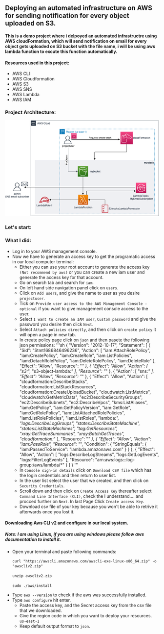 ## Deploying an automated infrastructure on AWS for sending notification for every object uploaded on S3.

#### This is a demo project where i delpoyed an automated infrastructre using AWS cloudFormation, which will send notification on email for every object gets uploaded on S3 bucket with the file name, i will be using aws lambda function to excute this function automatically.

#### Resources used in this project:
-   AWS CLI
-   AWS Cloudformation
-   AWS S3
-   AWS SNS
-   AWS Lambda
-   AWS IAM

### Project Architecture:
![Project Diagram](https://github.com/tjdetwill007/Aws-Project-SNS-S3-Lambda_2023/blob/master/project_infra.png)

### Let's start:

### What I did:

-   Log in to your AWS management console.
-   Now we have to generate an access key to get the programatic access in our local computer terminal:
    -  Either you can use your root account to generate the access key `(Not recommend by aws)` or you can create a new iam user and generate the access key for that account.
    -  Go on search tab and search for `iam`.
    -  On left hand side navigation panel click on `users`.
    -  Click on `Add users`, and give the name to user as you desire `projectuser`.
    -  Tick on `Provide user access to the AWS Management Console - optional` if you want to give management console access to the user.
    -  Select `I want to create an IAM user`, `Custom password` and give the password you desire then click `Next`.
    -  Select `Attach policies directly`, and then click on `create policy` it will open a page in new tab.
    - In create policy page click on `json` and then pasete the following json permissions:
        '''sh
        {
            "Version": "2012-10-17",
            "Statement": [
                {
                    "Sid": "Stmt1686846496236",
                    "Action": [
                        "iam:AttachRolePolicy",
                        "iam:CreatePolicy",
                        "iam:CreateRole",
                        "iam:ListPolicies",
                        "iam:DetachRolePolicy",
                        "iam:DeleteRolePolicy",
                        "iam:DeleteRole"
                    ],
                    "Effect": "Allow",
                    "Resource": "*"
                },
                {
                    "Effect": "Allow",
                    "Action": [
                        "s3:*",
                        "s3-object-lambda:*"
                    ],
                    "Resource": "*"
                },
                {
                    "Action": [
                        "sns:*"
                    ],
                    "Effect": "Allow",
                    "Resource": "*"
                },
                {
                    "Effect": "Allow",
                    "Action": [
                        "cloudformation:DescribeStacks",
                        "cloudformation:ListStackResources",
                        "cloudformation:CreateUploadBucket",
                        "cloudwatch:ListMetrics",
                        "cloudwatch:GetMetricData",
                        "ec2:DescribeSecurityGroups",
                        "ec2:DescribeSubnets",
                        "ec2:DescribeVpcs",
                        "kms:ListAliases",
                        "iam:GetPolicy",
                        "iam:GetPolicyVersion",
                        "iam:GetRole",
                        "iam:GetRolePolicy",
                        "iam:ListAttachedRolePolicies",
                        "iam:ListRolePolicies",
                        "iam:ListRoles",
                        "lambda:*",
                        "logs:DescribeLogGroups",
                        "states:DescribeStateMachine",
                        "states:ListStateMachines",
                        "tag:GetResources",
                        "xray:GetTraceSummaries",
                        "xray:BatchGetTraces",
                        "cloudformation:*"
                    ],
                    "Resource": "*"
                },
                {
                    "Effect": "Allow",
                    "Action": "iam:PassRole",
                    "Resource": "*",
                    "Condition": {
                        "StringEquals": {
                            "iam:PassedToService": "lambda.amazonaws.com"
                        }
                    }
                },
                {
                    "Effect": "Allow",
                    "Action": [
                        "logs:DescribeLogStreams",
                        "logs:GetLogEvents",
                        "logs:FilterLogEvents"
                    ],
                    "Resource": "arn:aws:logs:*:*:log-group:/aws/lambda/*"
                }
            ]
        }
        '''
    -  In `Console sign-in details` click on `Download CSV file` which has the login credentials and then return to user list.
    -  In the user list select the user that we created, and then click on `Security Credentials`.
    -  Scroll down and then click on `Create Access Key` thereafter select `Command Line Interface (CLI)`, check the I understand.... and procced further on `Next`. In last Page Click `Create access Key`.
    - Download csv file of your key because you won't be able to retrive it afterwards once you lost it.

   #### Downloading Aws CLI v2 and configure in our local system.
   ##### Note: I am using Linux, if you are using windows please follow aws documentation to install it.

-   Open your terminal and paste following commands:
    ```
    curl "https://awscli.amazonaws.com/awscli-exe-linux-x86_64.zip" -o "awscliv2.zip"

    unzip awscliv2.zip

    sudo ./aws/install 
    ```
-   Type `aws --version` to check if the aws was successfully installed.
-   Type `aws configure` hit enter.
    -   Paste the access key, and the Secret access key from the csv file that we downloaded.
    -   Give the region code in which you want to deploy your resources. `us-east-1`
    -   Keep default output format to `json`.
